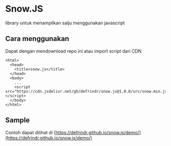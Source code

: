 # Snow.JS
library untuk menampilkan salju menggunakan javascript


## Cara menggunakan
Dapat dengan mendownload repo ini atau
import script dari CDN
```
<html>
  <head>
    <title>snow.js</title>
  </head>
  <body>
    ...
    <script src="https://cdn.jsdelivr.net/gh/defrindr/snow.js@1.0.0/src/snow.min.js"></script>
  </body>
</html>
```

## Sample
Contoh dapat dilihat di
[https://defrindr.github.io/snow.js/demo/](https://defrindr.github.io/snow.js/demo/) 
